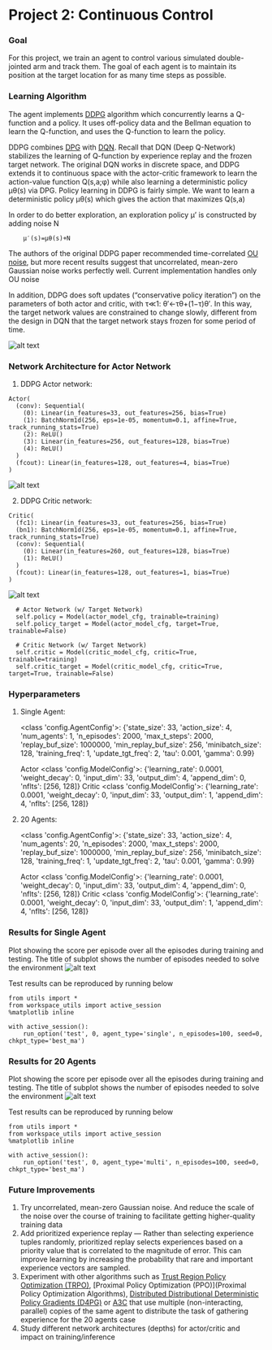 [//]: # (Image References)

[image1]: images/ddpg_algo.png
[image2]: images/ddpg_actor.png
[image3]: images/ddpg_critic.png
[image4]: images/CC_1_Train_Test.png
[image5]: images/CC_20_Train_Test.png

# Project 2: Continuous Control

### Goal
For this project, we train an agent to control various simulated double-jointed arm and track them. The goal of each agent is to maintain its position at the target location for as many time steps as possible.

### Learning Algorithm
The agent implements [DDPG](https://arxiv.org/pdf/1509.02971.pdf) algorithm which concurrently learns a Q-function and a policy. It uses off-policy data and the Bellman equation to learn the Q-function, and uses the Q-function to learn the policy.

DDPG combines [DPG](http://proceedings.mlr.press/v32/silver14.pdf) with [DQN](https://storage.googleapis.com/deepmind-media/dqn/DQNNaturePaper.pdf).  Recall that DQN (Deep Q-Network) stabilizes the learning of Q-function by experience replay and the frozen target network. The original DQN works in discrete space, and DDPG extends it to continuous space with the actor-critic framework to learn the action-value function Q(s,a;φ) while also learning a deterministic policy μθ(s) via DPG. Policy learning in DDPG is fairly simple. We want to learn a deterministic policy μθ(s) which gives the action that maximizes Q(s,a)

In order to do better exploration, an exploration policy μ’ is constructed by adding noise N
```
    μ′(s)=μθ(s)+N
```
The authors of the original DDPG paper recommended time-correlated [OU noise](https://en.wikipedia.org/wiki/Ornstein%E2%80%93Uhlenbeck_process), but more recent results suggest that uncorrelated, mean-zero Gaussian noise works perfectly well. Current implementation handles only OU noise

In addition, DDPG does soft updates (“conservative policy iteration”) on the parameters of both actor and critic, with τ≪1: θ′←τθ+(1−τ)θ′. In this way, the target network values are constrained to change slowly, different from the design in DQN that the target network stays frozen for some period of time.

![alt text][image1]

### Network Architecture for Actor Network

1. DDPG Actor network:
```
Actor(
  (conv): Sequential(
    (0): Linear(in_features=33, out_features=256, bias=True)
    (1): BatchNorm1d(256, eps=1e-05, momentum=0.1, affine=True, track_running_stats=True)
    (2): ReLU()
    (3): Linear(in_features=256, out_features=128, bias=True)
    (4): ReLU()
  )
  (fcout): Linear(in_features=128, out_features=4, bias=True)
)
```
![alt text][image2]

2. DDPG Critic network:
```
Critic(
  (fc1): Linear(in_features=33, out_features=256, bias=True)
  (bn1): BatchNorm1d(256, eps=1e-05, momentum=0.1, affine=True, track_running_stats=True)
  (conv): Sequential(
    (0): Linear(in_features=260, out_features=128, bias=True)
    (1): ReLU()
  )
  (fcout): Linear(in_features=128, out_features=1, bias=True)
)
```
![alt text][image3]

```
  # Actor Network (w/ Target Network)
  self.policy = Model(actor_model_cfg, trainable=training)
  self.policy_target = Model(actor_model_cfg, target=True, trainable=False)

  # Critic Network (w/ Target Network)
  self.critic = Model(critic_model_cfg, critic=True, trainable=training)
  self.critic_target = Model(critic_model_cfg, critic=True, target=True, trainable=False)
```

### Hyperparameters
1. Single Agent:

    <class 'config.AgentConfig'>: {'state_size': 33, 'action_size': 4, 'num_agents': 1, 'n_episodes': 2000, 'max_t_steps': 2000, 'replay_buf_size': 1000000, 'min_replay_buf_size': 256, 'minibatch_size': 128, 'training_freq': 1, 'update_tgt_freq': 2, 'tau': 0.001, 'gamma': 0.99}

    Actor <class 'config.ModelConfig'>: {'learning_rate': 0.0001, 'weight_decay': 0, 'input_dim': 33, 'output_dim': 4, 'append_dim': 0, 'nflts': [256, 128]}
    Critic <class 'config.ModelConfig'>: {'learning_rate': 0.0001, 'weight_decay': 0, 'input_dim': 33, 'output_dim': 1, 'append_dim': 4, 'nflts': [256, 128]}

2. 20 Agents:

    <class 'config.AgentConfig'>: {'state_size': 33, 'action_size': 4, 'num_agents': 20, 'n_episodes': 2000, 'max_t_steps': 2000, 'replay_buf_size': 1000000, 'min_replay_buf_size': 256, 'minibatch_size': 128, 'training_freq': 1, 'update_tgt_freq': 2, 'tau': 0.001, 'gamma': 0.99}

    Actor <class 'config.ModelConfig'>: {'learning_rate': 0.0001, 'weight_decay': 0, 'input_dim': 33, 'output_dim': 4, 'append_dim': 0, 'nflts': [256, 128]}
    Critic <class 'config.ModelConfig'>: {'learning_rate': 0.0001, 'weight_decay': 0, 'input_dim': 33, 'output_dim': 1, 'append_dim': 4, 'nflts': [256, 128]}

### Results for Single Agent
Plot showing the score per episode over all the episodes during training and testing. The title of subplot shows the number of episodes needed to solve the environment
![alt text][image4]

Test results can be reproduced by running below
```
from utils import *
from workspace_utils import active_session
%matplotlib inline

with active_session():
    run_option('test', 0, agent_type='single', n_episodes=100, seed=0, chkpt_type='best_ma')
```

### Results for 20 Agents
Plot showing the score per episode over all the episodes during training and testing. The title of subplot shows the number of episodes needed to solve the environment
![alt text][image5]

Test results can be reproduced by running below
```
from utils import *
from workspace_utils import active_session
%matplotlib inline

with active_session():
    run_option('test', 0, agent_type='multi', n_episodes=100, seed=0, chkpt_type='best_ma')
```

### Future Improvements

1. Try uncorrelated, mean-zero Gaussian noise. And reduce the scale of the noise over the course of training to facilitate getting higher-quality training data
2. Add prioritized experience replay — Rather than selecting experience tuples randomly, prioritized replay selects experiences based on a priority value that is correlated to the magnitude of error. This can improve learning by increasing the probability that rare and important experience vectors are sampled.
3. Experiment with other algorithms such as [Trust Region Policy Optimization (TRPO)](https://arxiv.org/abs/1502.05477), [Proximal Policy Optimization (PPO)](Proximal Policy Optimization Algorithms), [Distributed Distributional Deterministic Policy Gradients (D4PG)](https://arxiv.org/abs/1804.08617) or [A3C](https://arxiv.org/pdf/1602.01783.pdf) that use multiple (non-interacting, parallel) copies of the same agent to distribute the task of gathering experience for the 20 agents case
4. Study different network architectures (depths) for actor/critic and impact on training/inference
